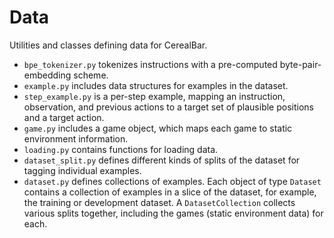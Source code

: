 # Data

Utilities and classes defining data for CerealBar.

- `bpe_tokenizer.py` tokenizes instructions with a pre-computed byte-pair-embedding scheme.
- `example.py` includes data structures for examples in the dataset.
- `step_example.py` is a per-step example, mapping an instruction, observation, and previous actions to a target set 
of plausible positions and a target action.
- `game.py` includes a game object, which maps each game to static environment information.
- `loading.py` contains functions for loading data.
- `dataset_split.py` defines different kinds of splits of the dataset for tagging individual examples.
- `dataset.py` defines collections of examples. Each object of type `Dataset` contains a collection of examples in a 
slice of the dataset, for example, the training or development dataset. A `DatasetCollection` collects various splits
 together, including the games (static environment data) for each.